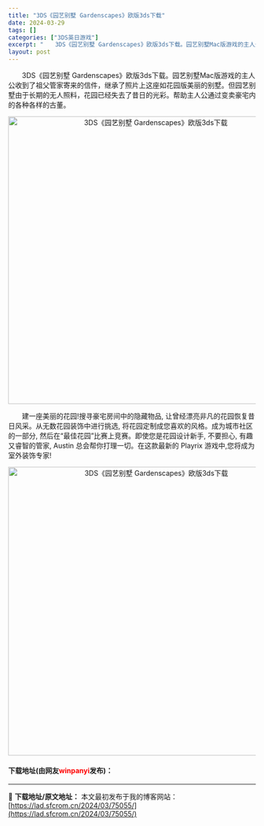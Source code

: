 ```yaml
---
title: "3DS《园艺别墅 Gardenscapes》欧版3ds下载"
date: 2024-03-29
tags: []
categories: ["3DS英日游戏"]
excerpt: "　　3DS《园艺别墅 Gardenscapes》欧版3ds下载。园艺别墅Mac版游戏的主人公收到了祖父管家寄来的信件，继承了照片上这座如花园版美丽的别墅。但园艺别墅由于长期的无人照料，花园已经失去了昔日的光彩。帮助主人公通过变卖豪宅内的各种各样的古董。 　　建一座美丽的花园!搜寻豪宅房间中的隐藏物品&hellip;"
layout: post
---
```


 <p>　　3DS《园艺别墅 Gardenscapes》欧版3ds下载。园艺别墅Mac版游戏的主人公收到了祖父管家寄来的信件，继承了照片上这座如花园版美丽的别墅。但园艺别墅由于长期的无人照料，花园已经失去了昔日的光彩。帮助主人公通过变卖豪宅内的各种各样的古董。</p> <p align="center"><img align="" border="0" src="https://lad.sfcrom.cn/wp-content/uploads/2024/03/20240329_660626039eb35.png" width="585" alt="3DS《园艺别墅 Gardenscapes》欧版3ds下载" /></p> <p>　　建一座美丽的花园!搜寻豪宅房间中的隐藏物品, 让曾经漂亮非凡的花园恢复昔日风采。从无数花园装饰中进行挑选, 将花园定制成您喜欢的风格。成为城市社区的一部分, 然后在&ldquo;最佳花园&rdquo;比赛上竞赛。即使您是花园设计新手, 不要担心, 有趣又睿智的管家, Austin 总会帮你打理一切。在这款最新的 Playrix 游戏中,您将成为室外装饰专家!</p> <p align="center"><img align="" border="0" src="https://lad.sfcrom.cn/wp-content/uploads/2024/03/20240329_6606260554dba.png" width="587" alt="3DS《园艺别墅 Gardenscapes》欧版3ds下载" /></p> <p><h4>下载地址(由网友<font color="red">winpanyi</font>发布)：</h4></p> 

---
📖 **下载地址/原文地址：** 本文最初发布于我的博客网站：[https://lad.sfcrom.cn/2024/03/75055/](https://lad.sfcrom.cn/2024/03/75055/)

